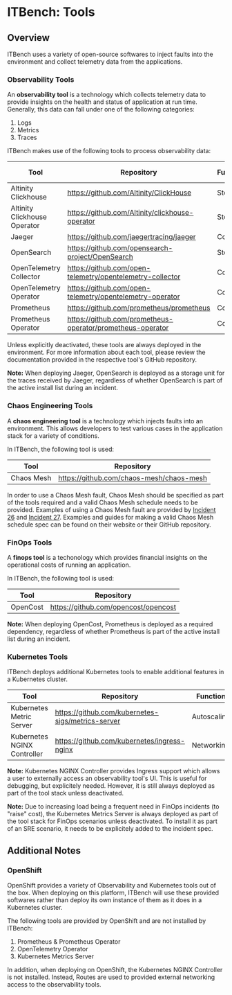 # ITBench: Tools

## Overview

ITBench uses a variety of open-source softwares to inject faults into the environment and collect telemetry data from the applications.

### Observability Tools

An **observability tool** is a technology which collects telemetry data to provide insights on the health and status of application at run time. Generally, this data can fall under one of the following categories:

1. Logs
2. Metrics
3. Traces

ITBench makes use of the following tools to process observability data:

| Tool | Repository | Function | Observability Data Type(s) |
| --- | --- | --- | --- |
| Altinity Clickhouse | https://github.com/Altinity/ClickHouse | Storage | Logs, Traces |
| Altinity Clickhouse Operator | https://github.com/Altinity/clickhouse-operator | Storage | Logs, Traces |
| Jaeger | https://github.com/jaegertracing/jaeger | Collector | Traces |
| OpenSearch | https://github.com/opensearch-project/OpenSearch | Storage | Logs, Traces |
| OpenTelemetry Collector | https://github.com/open-telemetry/opentelemetry-collector | Collector | Logs, Traces, Metrics |
| OpenTelemetry Operator | https://github.com/open-telemetry/opentelemetry-operator | Collector | Logs, Traces, Metrics |
| Prometheus | https://github.com/prometheus/prometheus | Collector | Metrics |
| Prometheus Operator | https://github.com/prometheus-operator/prometheus-operator | Collector | Metrics |

Unless explicitly deactivated, these tools are always deployed in the environment. For more information about each tool, please review the documentation provided in the respective tool's GitHub repository.

**Note:** When deploying Jaeger, OpenSearch is deployed as a storage unit for the traces received by Jaeger, regardless of whether OpenSearch is part of the active install list during an incident.

### Chaos Engineering Tools

A **chaos engineering tool** is a technology which injects faults into an environment. This allows developers to test various cases in the application stack for a variety of conditions.

In ITBench, the following tool is used:

| Tool | Repository |
| --- | --- |
| Chaos Mesh | https://github.com/chaos-mesh/chaos-mesh |

In order to use a Chaos Mesh fault, Chaos Mesh should be specified as part of the tools required and a valid Chaos Mesh schedule needs to be provided. Examples of using a Chaos Mesh fault are provided by [Incident 26](../roles/incidents/files/specs/incident_26.yaml) and [Incident 27](../roles/incidents/files/specs/incident_27.yaml). Examples and guides for making a valid Chaos Mesh schedule spec can be found on their website or their GitHub repository.

### FinOps Tools

A **finops tool** is a techonology which provides financial insights on the operational costs of running an application.

In ITBench, the following tool is used:

| Tool | Repository |
| --- | --- |
| OpenCost | https://github.com/opencost/opencost |

**Note:** When deploying OpenCost, Prometheus is deployed as a required dependency, regardless of whether Prometheus is part of the active install list during an incident.

### Kubernetes Tools

ITBench deploys additional Kubernetes tools to enable additional features in a Kubernetes cluster.

| Tool | Repository | Function |
| --- | --- | --- |
| Kubernetes Metric Server | https://github.com/kubernetes-sigs/metrics-server | Autoscaling |
| Kubernetes NGINX Controller | https://github.com/kubernetes/ingress-nginx | Networking |

**Note:** Kubernetes NGINX Controller provides Ingress support which allows a user to externally access an observability tool's UI. This is useful for debugging, but explicitely needed. However, it is still always deployed as part of the tool stack unless deactivated.

**Note:** Due to increasing load being a frequent need in FinOps incidents (to "raise" cost), the Kubernetes Metrics Server is always deployed as part of the tool stack for FinOps scenarios unless deactivated. To install it as part of an SRE scenario, it needs to be explicitely added to the incident spec.

## Additional Notes

### OpenShift

OpenShift provides a variety of Observability and Kubernetes tools out of the box. When deploying on this platform, ITBench will use these provided softwares rather than deploy its own instance of them as it does in a Kubernetes cluster.

The following tools are provided by OpenShift and are not installed by ITBench:

1. Prometheus & Prometheus Operator
2. OpenTelemetry Operator
3. Kubernetes Metrics Server

In addition, when deploying on OpenShift, the Kubernetes NGINX Controller is not installed. Instead, Routes are used to provided external networking access to the observability tools.
